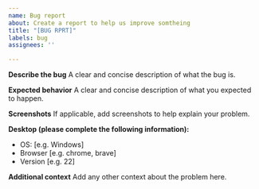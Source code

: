 ```yaml
---
name: Bug report
about: Create a report to help us improve somtheing
title: "[BUG RPRT]"
labels: bug
assignees: ''

---
```


**Describe the bug**
A clear and concise description of what the bug is.

**Expected behavior**
A clear and concise description of what you expected to happen.

**Screenshots**
If applicable, add screenshots to help explain your problem.

**Desktop (please complete the following information):**
 - OS: [e.g. Windows]
 - Browser [e.g. chrome, brave]
 - Version [e.g. 22]

**Additional context**
Add any other context about the problem here.
